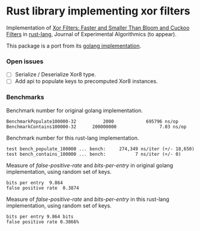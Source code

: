 # Rust library implementing xor filters

Implementation of [Xor Filters: Faster and Smaller Than Bloom and Cuckoo Filters](https://arxiv.org/abs/1912.08258)
in [rust-lang](https://www.rust-lang.org/), Journal of Experimental Algorithmics (to appear).

This package is a port from its [golang implementation](https://github.com/FastFilter/xorfilter).

### Open issues

* [ ] Serialize / Deserialize Xor8 type.
* [ ] Add api to populate keys to precomputed Xor8 instances.

### Benchmarks

Benchmark number for original golang implementation.

```text
BenchmarkPopulate100000-32          2000            695796 ns/op
BenchmarkContains100000-32      200000000                7.03 ns/op
```

Benchmark number for this rust-lang implementation.

```test
test bench_populate_100000 ... bench:     274,349 ns/iter (+/- 18,650)
test bench_contains_100000 ... bench:           7 ns/iter (+/- 0)
```

Measure of _false-positive-rate_ and _bits-per-entry_ in
original golang implementation, using random set of keys.

```text
bits per entry  9.864
false positive rate  0.3874
```

Measure of _false-positive-rate_ and _bits-per-entry_ in
this rust-lang implementation, using random set of keys.

```text
bits per entry 9.864 bits
false positive rate 0.3866%
```
